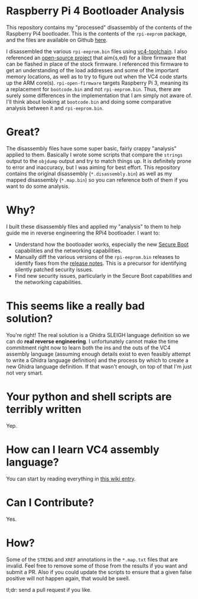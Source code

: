 # Raspberry Pi 4 Bootloader Analysis

This repository contains my "processed" disassembly of the contents of the Raspberry Pi4 bootloader.  This is the contents of the `rpi-eeprom` package, and the files are available on Github [here](https://github.com/raspberrypi/rpi-eeprom/tree/master/firmware).

I disassembled the various `rpi-eeprom.bin` files using [vc4-toolchain](https://github.com/itszor/vc4-toolchain).  I also referenced an [open-source project](https://github.com/christinaa/rpi-open-firmware) that aim{s,ed} for a libre firmware that can be flashed in place of the stock firmware. I referenced this firmware to get an understanding of the load addresses and some of the important memory locations, as well as to try to figure out when the VC4 code starts up the ARM core(s).  `rpi-open-firmware` targets Raspberry Pi 3, meaning its a replacement for `bootcode.bin` and not `rpi-eeprom.bin`.  Thus, there are surely some differences in the implementation that I am simply not aware of.  I'll think about looking at `bootcode.bin` and doing some comparative analysis between it and `rpi-eeprom.bin`.

# Great?

The disassembly files have some super basic, fairly crappy "analysis" applied to them.  Basically I wrote some scripts that compare the `strings` output to the `objdump` output and try to match things up.  It is definitely prone to error and inaccuracy, but I was aiming for best effort.  This repository contains the original disassembly (`*.disassembly.bin`) as well as my mapped disassembly (`*.map.bin`) so you can reference both of them if you want to do some analysis.

# Why?

I built these disassembly files and applied my "analysis" to them to help guide me in reverse engineering the RPi4 bootloader. I want to:

* Understand how the bootloader works, especially the new [Secure Boot](https://github.com/raspberrypi/usbboot/blob/master/secure-boot-recovery/README.md) capabilities and the networking capabilities.
* Manually diff the various versions of the `rpi-eeprom.bin` releases to identify fixes from the [release notes](https://github.com/raspberrypi/rpi-eeprom/blob/master/firmware/release-notes.md).  This is a precursor for identifying silently patched security issues.
* Find new security issues, particularly in the Secure Boot capabilities and the networking capabilities.

# This seems like a really bad solution?

You're right! The real solution is a Ghidra SLEIGH language definition so we can do **real reverse engineering**.  I unfortunately cannot make the time commitment right now to learn both the ins and the outs of the VC4 assembly language (assuming enough details exist to even feasibly attempt to write a Ghidra language definition) and the process by which to create a new Ghidra language definition. If that wasn't enough, on top of that I'm just not very smart.

# Your python and shell scripts are terribly written

Yep.

# How can I learn VC4 assembly language?

You can start by reading everything in [this wiki entry](https://github.com/hermanhermitage/videocoreiv/wiki/VideoCore-IV-Programmers-Manual).

# Can I Contribute?

Yes.

# How?

Some of the `STRING` and `XREF` annotations in the `*.map.txt` files that are invalid. Feel free to remove some of those from the results if you want and submit a PR.  Also if you could update the scripts to ensure that a given false positive will not happen again, that would be swell.

tl;dr: send a pull request if you like.